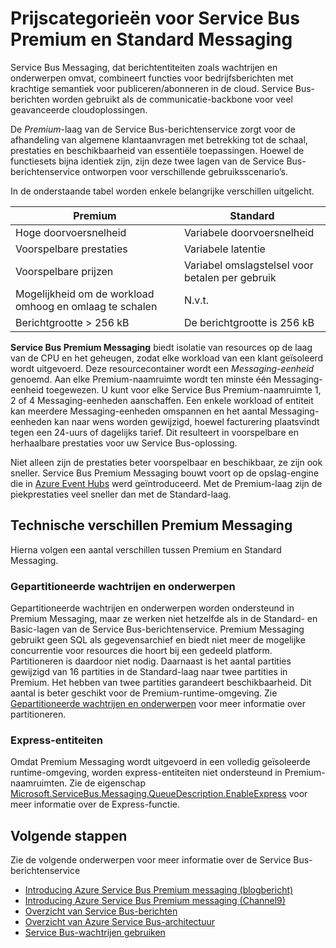 <properties
    pageTitle="Overzicht van prijscategorieën voor Service Bus Premium en Standard Messaging | Microsoft Azure"
    description="Service Bus Premium en Standard Messaging"
    services="service-bus-messaging"
    documentationCenter=".net"
    authors="djrosanova"
    manager="timlt"
    editor=""/>

<tags
    ms.service="service-bus-messaging"
    ms.workload="na"
    ms.tgt_pltfrm="na"
    ms.devlang="na"
    ms.topic="get-started-article"
    ms.date="09/02/2016"
    ms.author="darosa;sethm"/>


# Prijscategorieën voor Service Bus Premium en Standard Messaging 

Service Bus Messaging, dat berichtentiteiten zoals wachtrijen en onderwerpen omvat, combineert functies voor bedrijfsberichten met krachtige semantiek voor publiceren/abonneren in de cloud. Service Bus-berichten worden gebruikt als de communicatie-backbone voor veel geavanceerde cloudoplossingen.

De *Premium*-laag van de Service Bus-berichtenservice zorgt voor de afhandeling van algemene klantaanvragen met betrekking tot de schaal, prestaties en beschikbaarheid van essentiële toepassingen. Hoewel de functiesets bijna identiek zijn, zijn deze twee lagen van de Service Bus-berichtenservice ontworpen voor verschillende gebruiksscenario’s.

In de onderstaande tabel worden enkele belangrijke verschillen uitgelicht.

| Premium                               | Standard                       |
|---------------------------------------|--------------------------------|
| Hoge doorvoersnelheid                       | Variabele doorvoersnelheid            |
| Voorspelbare prestaties               | Variabele latentie               |
| Voorspelbare prijzen                   | Variabel omslagstelsel voor betalen per gebruik |
| Mogelijkheid om de workload omhoog en omlaag te schalen | N.v.t.                            |
| Berichtgrootte > 256 kB                  | De berichtgrootte is 256 kB          |

**Service Bus Premium Messaging** biedt isolatie van resources op de laag van de CPU en het geheugen, zodat elke workload van een klant geïsoleerd wordt uitgevoerd. Deze resourcecontainer wordt een *Messaging-eenheid* genoemd. Aan elke Premium-naamruimte wordt ten minste één Messaging-eenheid toegewezen. U kunt voor elke Service Bus Premium-naamruimte 1, 2 of 4 Messaging-eenheden aanschaffen. Een enkele workload of entiteit kan meerdere Messaging-eenheden omspannen en het aantal Messaging-eenheden kan naar wens worden gewijzigd, hoewel facturering plaatsvindt tegen een 24-uurs of dagelijks tarief. Dit resulteert in voorspelbare en herhaalbare prestaties voor uw Service Bus-oplossing.

Niet alleen zijn de prestaties beter voorspelbaar en beschikbaar, ze zijn ook sneller.  Service Bus Premium Messaging bouwt voort op de opslag-engine die in [Azure Event Hubs](https://azure.microsoft.com/services/event-hubs/) werd geïntroduceerd. Met de Premium-laag zijn de piekprestaties veel sneller dan met de Standard-laag.

## Technische verschillen Premium Messaging

Hierna volgen een aantal verschillen tussen Premium en Standard Messaging.

### Gepartitioneerde wachtrijen en onderwerpen

Gepartitioneerde wachtrijen en onderwerpen worden ondersteund in Premium Messaging, maar ze werken niet hetzelfde als in de Standard- en Basic-lagen van de Service Bus-berichtenservice. Premium Messaging gebruikt geen SQL als gegevensarchief en biedt niet meer de mogelijke concurrentie voor resources die hoort bij een gedeeld platform. Partitioneren is daardoor niet nodig. Daarnaast is het aantal partities gewijzigd van 16 partities in de Standard-laag naar twee partities in Premium. Het hebben van twee partities garandeert beschikbaarheid. Dit aantal is beter geschikt voor de Premium-runtime-omgeving. Zie [Gepartitioneerde wachtrijen en onderwerpen](service-bus-partitioning.md) voor meer informatie over partitioneren.

### Express-entiteiten

Omdat Premium Messaging wordt uitgevoerd in een volledig geïsoleerde runtime-omgeving, worden express-entiteiten niet ondersteund in Premium-naamruimten. Zie de eigenschap [Microsoft.ServiceBus.Messaging.QueueDescription.EnableExpress](https://msdn.microsoft.com/library/azure/microsoft.servicebus.messaging.queuedescription.enableexpress.aspx) voor meer informatie over de Express-functie.

## Volgende stappen

Zie de volgende onderwerpen voor meer informatie over de Service Bus-berichtenservice

- [Introducing Azure Service Bus Premium messaging (blogbericht)](http://azure.microsoft.com/blog/introducing-azure-service-bus-premium-messaging/)
- [Introducing Azure Service Bus Premium messaging (Channel9)](https://channel9.msdn.com/Blogs/Subscribe/Introducing-Azure-Service-Bus-Premium-Messaging)
- [Overzicht van Service Bus-berichten](service-bus-messaging-overview.md)
- [Overzicht van Azure Service Bus-architectuur](../service-bus/service-bus-fundamentals-hybrid-solutions.md)
- [Service Bus-wachtrijen gebruiken](service-bus-dotnet-get-started-with-queues.md)



<!--HONumber=Sep16_HO4-->


